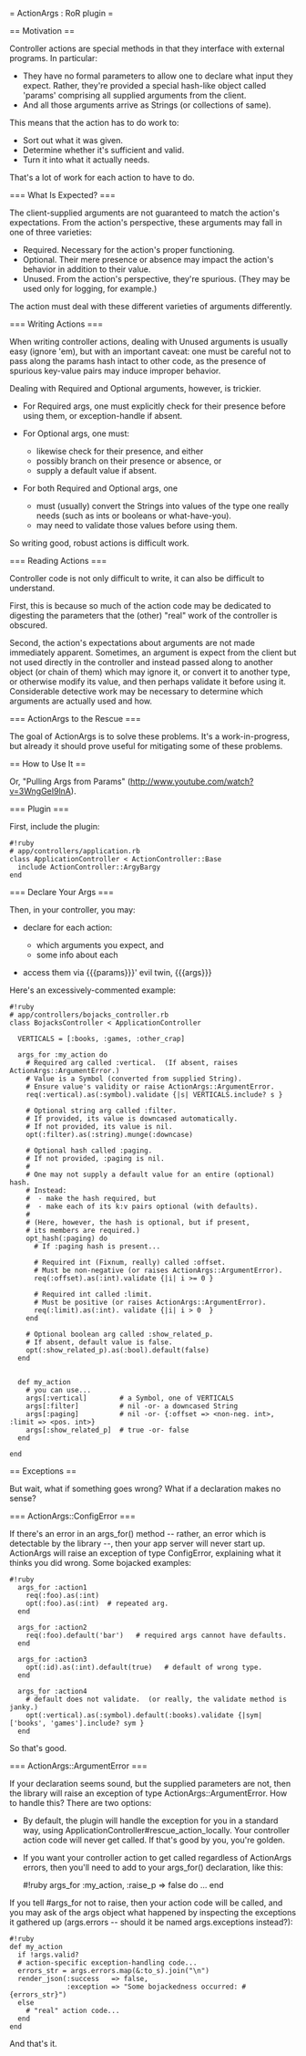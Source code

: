 = ActionArgs : RoR plugin =

== Motivation ==

Controller actions are special methods in that they interface with
external programs.  In particular:

 - They have no formal parameters to allow one to declare what input
   they expect.  Rather, they're provided a special hash-like object
   called 'params' comprising all supplied arguments from the client.
 - And all those arguments arrive as Strings (or collections of
   same).

This means that the action has to do work to:

 - Sort out what it was given.
 - Determine whether it's sufficient and valid.
 - Turn it into what it actually needs.

That's a lot of work for each action to have to do.

=== What Is Expected? ===

The client-supplied arguments are not guaranteed to match the action's
expectations.  From the action's perspective, these arguments may fall
in one of three varieties:

 - Required. Necessary for the action's proper functioning.
 - Optional.  Their mere presence or absence may impact the action's
   behavior in addition to their value.
 - Unused.  From the action's perspective, they're spurious.  (They
   may be used only for logging, for example.)

The action must deal with these different varieties of arguments
differently.

=== Writing Actions ===

When writing controller actions, dealing with Unused arguments is
usually easy (ignore 'em), but with an important caveat: one must be
careful not to pass along the params hash intact to other code, as the
presence of spurious key-value pairs may induce improper behavior.

Dealing with Required and Optional arguments, however, is trickier.

 - For Required args, one must explicitly check for their presence
    before using them, or exception-handle if absent.

 - For Optional args, one must:
   - likewise check for their presence, and either
   - possibly branch on their presence or absence, or
   - supply a default value if absent.

 - For both Required and Optional args, one
   - must (usually) convert the Strings into values of the type one
     really needs (such as ints or booleans or what-have-you).
   - may need to validate those values before using them.

So writing good, robust actions is difficult work.

=== Reading Actions ===

Controller code is not only difficult to write, it can also be
difficult to understand.

First, this is because so much of the action code may be dedicated to
digesting the parameters that the (other) "real" work of the
controller is obscured.

Second, the action's expectations about arguments are not made
immediately apparent.  Sometimes, an argument is expect from the
client but not used directly in the controller and instead passed
along to another object (or chain of them) which may ignore it, or
convert it to another type, or otherwise modify its value, and then
perhaps validate it before using it.  Considerable detective work may
be necessary to determine which arguments are actually used and how.

=== ActionArgs to the Rescue ===

The goal of ActionArgs is to solve these problems.  It's a
work-in-progress, but already it should prove useful for mitigating
some of these problems.

== How to Use It ==

Or, "Pulling Args from Params" (http://www.youtube.com/watch?v=3WngGeI9lnA).

=== Plugin ===

First, include the plugin:

    #!ruby
    # app/controllers/application.rb
    class ApplicationController < ActionController::Base
      include ActionController::ArgyBargy
    end



=== Declare Your Args ===

Then, in your controller, you may:

 - declare for each action:
   - which arguments you expect, and
   - some info about each

 - access them via {{{params}}}' evil twin, {{{args}}}


Here's an excessively-commented example:


    #!ruby
    # app/controllers/bojacks_controller.rb
    class BojacksController < ApplicationController
    
      VERTICALS = [:books, :games, :other_crap]
    
      args_for :my_action do
        # Required arg called :vertical.  (If absent, raises ActionArgs::ArgumentError.)
        # Value is a Symbol (converted from supplied String).
        # Ensure value's validity or raise ActionArgs::ArgumentError.
        req(:vertical).as(:symbol).validate {|s| VERTICALS.include? s }

        # Optional string arg called :filter.
        # If provided, its value is downcased automatically.
        # If not provided, its value is nil.
        opt(:filter).as(:string).munge(:downcase)

        # Optional hash called :paging.
        # If not provided, :paging is nil.
        #
        # One may not supply a default value for an entire (optional) hash.
        # Instead:
        #  - make the hash required, but
        #  - make each of its k:v pairs optional (with defaults).
        #
        # (Here, however, the hash is optional, but if present,
        # its members are required.)
        opt_hash(:paging) do
          # If :paging hash is present...
    
          # Required int (Fixnum, really) called :offset.
          # Must be non-negative (or raises ActionArgs::ArgumentError).
          req(:offset).as(:int).validate {|i| i >= 0 }
    
          # Required int called :limit.
          # Must be positive (or raises ActionArgs::ArgumentError).
          req(:limit).as(:int). validate {|i| i > 0  }
        end
    
        # Optional boolean arg called :show_related_p.
        # If absent, default value is false.
        opt(:show_related_p).as(:bool).default(false)
      end


      def my_action
        # you can use...
        args[:vertical]        # a Symbol, one of VERTICALS
        args[:filter]          # nil -or- a downcased String
        args[:paging]          # nil -or- {:offset => <non-neg. int>, :limit => <pos. int>}
        args[:show_related_p]  # true -or- false
      end
    
    end


== Exceptions ==

But wait, what if something goes wrong?  What if a declaration makes no sense?

=== ActionArgs::ConfigError ===

If there's an error in an args_for() method -- rather, an error which
is detectable by the library --, then your app server will never start
up.  ActionArgs will raise an exception of type ConfigError,
explaining what it thinks you did wrong.  Some bojacked examples:


    #!ruby
      args_for :action1
        req(:foo).as(:int)
        opt(:foo).as(:int)  # repeated arg.
      end
    
      args_for :action2
        req(:foo).default('bar')   # required args cannot have defaults.
      end
    
      args_for :action3
        opt(:id).as(:int).default(true)   # default of wrong type.
      end
    
      args_for :action4
        # default does not validate.  (or really, the validate method is janky.)
        opt(:vertical).as(:symbol).default(:books).validate {|sym| ['books', 'games'].include? sym }
      end


So that's good.

=== ActionArgs::ArgumentError ===

If your declaration seems sound, but the supplied parameters are not,
then the library will raise an exception of type
ActionArgs::ArgumentError.  How to handle this?  There are two
options:

 - By default, the plugin will handle the exception for you in a
   standard way, using ApplicationController#rescue_action_locally.
   Your controller action code will never get called.  If that's good
   by you, you're golden.

 - If you want your controller action to get called regardless of
   ActionArgs errors, then you'll need to add to your
   args_for() declaration, like this:

    #!ruby
    args_for :my_action, :raise_p => false do
      ...
    end

If you tell #args_for not to raise, then your action code will be
called, and you may ask of the args object what happened by inspecting
the exceptions it gathered up (args.errors -- should it be named
args.exceptions instead?):


    #!ruby
    def my_action
      if !args.valid?
      # action-specific exception-handling code...
      errors_str = args.errors.map(&:to_s).join("\n")
      render_json(:success   => false,
                  :exception => "Some bojackedness occurred: #{errors_str}")
      else
        # "real" action code...
      end
    end

And that's it.

